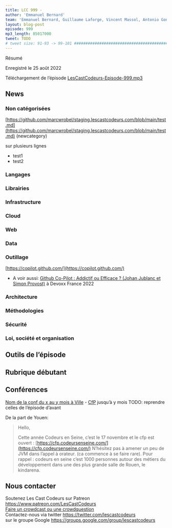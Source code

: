 ```yaml
---
title: LCC 999 -
author: 'Emmanuel Bernard'
team: 'Emmanuel Bernard, Guillaume Laforge, Vincent Massol, Antonio Goncalves, Arnaud Héritier, Audrey Neveu'
layout: blog-post
episode: 999
mp3_length: 85017000
tweet: TODO
# tweet size: 91-93 -> 99-101 #######################################################################
---
```


Résumé

Enregistré le 25 août 2022

Téléchargement de l’épisode [LesCastCodeurs-Episode-999.mp3](https://traffic.libsyn.com/lescastcodeurs/LesCastCodeurs-Episode-999.mp3)

## News

### Non catégorisées

[https://github.com/marcwrobel/staging.lescastcodeurs.com/blob/main/test.md](https://github.com/marcwrobel/staging.lescastcodeurs.com/blob/main/test.md) (newcategory)

sur plusieurs lignes

- test1
- test2


### Langages


### Librairies


### Infrastructure


### Cloud


### Web


### Data


### Outillage

[https://copilot.github.com/](https://copilot.github.com/)

- A voir aussi: [Github Co-Pilot : Addictif ou Efficace ? (Johan Jublanc et Simon Provost)](https://www.youtube.com/watch?v=SQf9ZQsqW30) à Devoxx France 2022


### Architecture


### Méthodologies


### Sécurité


### Loi, société et organisation


## Outils de l’épisode


## Rubrique débutant


## Conférences

[Nom de la conf du x au y mois à Ville]() - [CfP]() jusqu’à y mois
TODO: reprendre celles de l’épisode d’avant

De la part de Youen:
> Hello,
> 
> Cette année Codeurs en Seine, c’est le 17 novembre et le cfp est ouvert : [https://cfp.codeursenseine.com/](https://cfp.codeursenseine.com/)
> N’hésitez pas à amener un peu de JVM dans l’appel à orateur. (ca commence à se faire rare).
> Pour
>  rappel : codeurs en seine c’est 1000 personnes autour des métiers du 
> développement dans une des plus grande salle de Rouen, le kindarena.



## Nous contacter

Soutenez Les Cast Codeurs sur Patreon <https://www.patreon.com/LesCastCodeurs>  
[Faire un crowdcast ou une crowdquestion](https://lescastcodeurs.com/crowdcasting/)  
Contactez-nous via twitter <https://twitter.com/lescastcodeurs>  
sur le groupe Google <https://groups.google.com/group/lescastcodeurs>
<!-- vim: set spelllang=fr : -->
